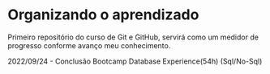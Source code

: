 # Organizando o aprendizado

 Primeiro repositório do curso de Git e GitHub, servirá como um medidor de progresso conforme avanço meu conhecimento.

 2022/09/24 - Conclusão Bootcamp Database Experience(54h)
 (Sql/No-Sql)